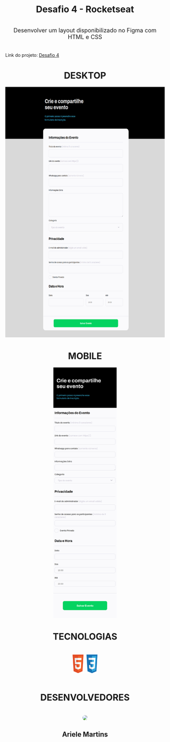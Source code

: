 
<h1 align="center">Desafio 4 - Rocketseat</h1>
<p align="center" style="padding:20px;font-size:18px">Desenvolver um layout disponibilizado no Figma com HTML e CSS</p>
<p>Link do projeto: <a href="https://arielemartins.github.io/exercicios_explorer_rocketseat/projeto_4/" target="_blank" >Desafio 4</a></p>
<h1 align="center">DESKTOP</h1>
<div align="center">
<img src="assets/imgs/design/projeto_4_desktop.png" height="790em">
</div>
<h1 align="center">MOBILE</h1>

<div align="center" >

<img src="assets/imgs/design/projeto_4_mobile.png" height="790em">

</div>

<h1 align="center">TECNOLOGIAS</h1>
<div align="center" style="padding:20px">
    <img align="center" alt="ari-html5" height='60' width='40' src="https://raw.githubusercontent.com/devicons/devicon/master/icons/html5/html5-original.svg">
    <img align="center" alt="ari-css3" height='60' width='40' src="https://raw.githubusercontent.com/devicons/devicon/master/icons/css3/css3-original.svg">
</div>
<h1 align="center">DESENVOLVEDORES</h1>
<div align="center" style="padding:20px">
    <img style="border-radius: 50%" height="200em" src="https://github.com/ArieleMartins.png">
    <h2 >Ariele Martins</h2>
</div>